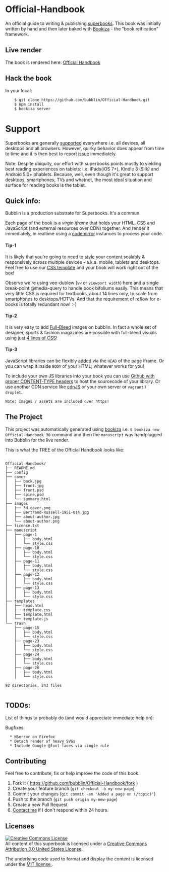 # Official-Handbook
An official guide to writing & publishing [superbooks](https://bubbl.in/faq). This book was initially written by hand and then later baked with [Bookiza](http://bookiza.io) - the "book reification" framework.

## Live render
The book is rendered here: [Official Handbook](https://bubbl.in/cover/official-handbook-by-marvin-danig)

## Hack the book

In your local:

```
    $ git clone https://github.com/bubblin/Official-Handbook.git
    $ npm install
    $ bookiza server

```

# Support

Superbooks are generally [supported](https://bubbl.in/support) everywhere i.e. all devices, all desktops and all browsers. However, quirky behavior does appear from time to time and it is then best to report [issue](https://github.com/bookiza/bookiza/issues) immediately. 

Note: Despite ubiquity, our effort with superbooks points mostly to yielding best reading experiences on tablets: i.e. iPads(iOS 7+), Kindle 3 (Silk) and Android 5.0+ phablets. Because, well, even though it's great to support desktops, smartphones, TVs and whatnot, the most ideal situation and surface for reading books is the tablet.


## Quick info:
Bubblin is a production substrate for Superbooks. It's a commun 

Each page of the book is a *virgin iframe* that holds your HTML, CSS and JavaScript (and external resources over CDN) together. And render it immediately, in realtime using a [codemirror](https://github.com/codemirror/CodeMirror) instances to process your code.


#### Tip-1 
It is likely that you're going to need to [style](https://github.com/bubblin/The-Solar-System/blob/master/css/page-9/style.css) your content scalably & responsively across multiple devices - a.k.a. mobile, tablets and desktops. Feel free to use our [CSS template](https://raw.githubusercontent.com/bubblin/Official-Handbook/master/templates/template.css) and your book will work right out of the box! 

Observe we're using vee-dublew (`vw` or `viewport width`) here and a single break-point @media-query to handle book bifoliums easily. This means that very little CSS is required for textbooks, about 14 lines only, to scale from smartphones to desktops/HDTVs. And that the requirement of reflow for e-books is totally redundant now! :-)

#### Tip-2
It is very easy to add [Full-Bleed](https://bubbl.in/book/official-handbook-by-marvin-danig/45) images on bubblin. In fact a whole set of designer, sports & fashion magazines are possible with full-bleed visuals using just [4 lines of CSS](https://github.com/bubblin/Official-Handbook/blob/master/manuscript/page-45/style.css)! 


#### Tip-3
JavaScript libraries can be flexibly [added](https://medium.com/bubblin-superbooks/head-72e72d772a8c) via the `HEAD` of the page iframe. Or you can wrap it inside `BODY` of your HTML; whatever works for you! 

To include your own JS libraries into your book you can use [Github with proper CONTENT-TYPE headers](https://rawgit.com/) to host the sourcecode of your library. Or use another CDN service like [cdnJS](https://cdnjs.com/) or your own server or `vagrant` / `droplet`. 

```
Note: Images / assets are included over https! 
```

## The Project
This project was automatically generated using [bookiza](https://bookiza.io) i.e. `$ bookiza new Official-Handbook 30` command and then the `manuscript` was handplugged into Bubblin for the live render.

This is what the TREE of the Official Handbook looks like:

```

Official Handbook/
├── README.md
├── config
├── cover
│   ├── back.jpg
│   ├── front.jpg
│   ├── front.psd
│   ├── spine.psd
│   └── summary.html
├── images
│   ├── 3d-cover.png
│   ├── Bertrand-Russell-1951-014.jpg
│   ├── about-author.jpg
│   └── about-author.png
├── license.txt
├── manuscript
│   ├── page-1
│   │   ├── body.html
│   │   └── style.css
│   ├── page-10
│   │   ├── body.html
│   │   └── style.css
│   ├── page-11
│   │   ├── body.html
│   │   └── style.css
│   ├── page-12
│   │   ├── body.html
│   │   └── style.css
│   ├── page-13
│   │   ├── body.html
│   │   └── style.css
├── templates
│   ├── head.html
│   ├── template.css
│   ├── template.html
│   └── template.js
└── trash
    ├── page-15
    │   ├── body.html
    │   └── style.css
    ├── page-23
    │   ├── body.html
    │   └── style.css
    ├── page-24
    │   ├── body.html
    │   └── style.css
    ├── page-26
    │   ├── body.html
    │   └── style.css

92 directories, 243 files


```
## TODOs:
List of things to probably do (and would appreciate immediate help on):

Bugfixes:

      * NSerror on Firefox
      * Detach render of heavy SVGs
      * Include Google @font-faces via single rule

## Contributing

Feel free to contribute, fix or help improve the code of this book. 

1. Fork it ( https://github.com/bubblin/Official-Handbook/fork )
2. Create your feature branch (`git checkout -b my-new-page`)
3. Commit your changes (`git commit -am 'Added a page on (/topic)'`)
4. Push to the branch (`git push origin my-new-page`)
5. Create a new Pull Request
6. <a href = "mailto:marvin@bubbl.in">Contact me</a> if I don't respond within 24 hours.

## Licenses
[![Creative Commons License](https://i.creativecommons.org/l/by/3.0/us/88x31.png)](http://creativecommons.org/licenses/by/3.0/us/)  
All content of this superbook is licensed under a [Creative Commons Attribution 3.0 United States License](http://creativecommons.org/licenses/by/3.0/us/).

The underlying code used to format and display the content is licensed under the <a href="http://opensource.org/licenses/mit-license.php">MIT license </a>.